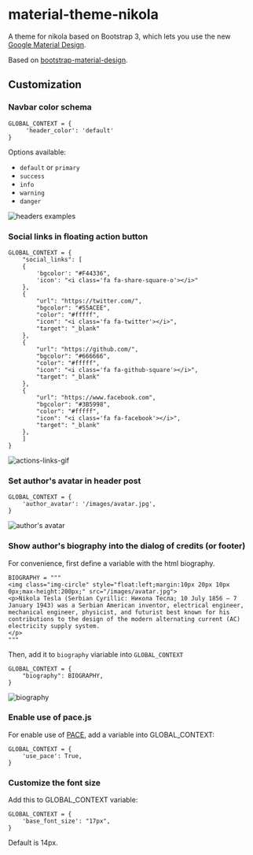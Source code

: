 # material-theme-nikola
A theme for nikola based on Bootstrap 3, which lets you use the new [Google Material Design](http://www.google.com/design/spec/material-design/).

Based on [bootstrap-material-design](https://github.com/FezVrasta/bootstrap-material-design).

## Customization

### Navbar color schema 

    GLOBAL_CONTEXT = {                                                               
         'header_color': 'default'                                                    
    }

Options available:

* `default` or `primary`
* `success`
* `info`
* `warning`
* `danger`

![headers examples](https://themes.getnikola.com/resources/material-theme-navbars.png)


### Social links in floating action button

    GLOBAL_CONTEXT = {
        "social_links": [
        {
            'bgcolor': "#F44336",
            'icon': "<i class='fa fa-share-square-o'></i>"
        },
        {
            "url": "https://twitter.com/",
            "bgcolor": "#55ACEE",
            "color": "#fffff",
            "icon": "<i class='fa fa-twitter'></i>",
            "target": "_blank"
        },
        {
            "url": "https://github.com/",
            "bgcolor": "#666666",
            "color": "#fffff",
            "icon": "<i class='fa fa-github-square'></i>",
            "target": "_blank"
        },
        {
            "url": "https://www.facebook.com",
            "bgcolor": "#3B5998",
            "color": "#fffff",
            "icon": "<i class='fa fa-facebook'></i>",
            "target": "_blank"
        },
        ]
    }
    
![actions-links-gif](https://themes.getnikola.com/resources/material-theme-actions-links.gif)


### Set author's avatar in header post

    GLOBAL_CONTEXT = {
        'author_avatar': '/images/avatar.jpg',
    }
    
![author's avatar](https://themes.getnikola.com/resources/material-theme-avatar-author.png)


### Show author's biography into the dialog of credits (or footer)

For convenience, first define a variable with the html biography.

    BIOGRAPHY = """
    <img class="img-circle" style="float:left;margin:10px 20px 10px 0px;max-height:200px;" src="/images/avatar.jpg">
    <p>Nikola Tesla (Serbian Cyrillic: Никола Тесла; 10 July 1856 – 7 January 1943) was a Serbian American inventor, electrical engineer, mechanical engineer, physicist, and futurist best known for his contributions to the design of the modern alternating current (AC) electricity supply system.
    </p>
    """
    
Then, add it to `biography` viariable into `GLOBAL_CONTEXT`

    GLOBAL_CONTEXT = {
        "biography": BIOGRAPHY,
    }

![biography](https://themes.getnikola.com/resources/material-theme-biography.png)


### Enable use of pace.js

For enable use of [PACE](http://github.hubspot.com/pace/docs/welcome/), add a variable into GLOBAL_CONTEXT:

    GLOBAL_CONTEXT = {
        'use_pace': True,
    }


### Customize the font size

Add this to GLOBAL_CONTEXT variable:

    GLOBAL_CONTEXT = {
        'base_font_size': "17px",
    }

Default is 14px.

